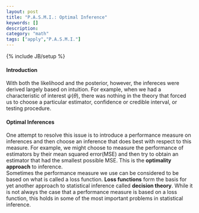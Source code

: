 ```yaml
---
layout: post
title: "P.A.S.M.I.: Optimal Inference"
keywords: [] 
description: 
category: "math"
tags: ["apply","P.A.S.M.I."]
---
```

{% include JB/setup %}

#### Introduction
With both the likelihood and the posterior, however, the infereces were derived
largely based on intuition. For example, when we had a characteristic of
interest $\psi(\theta)$, there was nothing in the theory that forced us to
choose a particular estimator, confidence or credible interval, or testing
procedure.

#### Optimal Inferences
One attempt to resolve this issue is to introduce a performance measure on
inferences and then choose an inference that does best with respect to this
measure. For example, we might choose to measure the performance of estimators
by their mean squared error(MSE) and then try to obtain an estimator that had
the smallest possible MSE. This is the **optimality approach** to inference. <br
/>
Sometimes the performance measure we use can be considered to be based on what
is called a loss function. **Loss functions** form the basis for yet another
approach to statistical inference called **decision theory**. While it is not
always the case that a performance measure is based on a loss function, this
holds in some of the most important problems in statistical inference.

